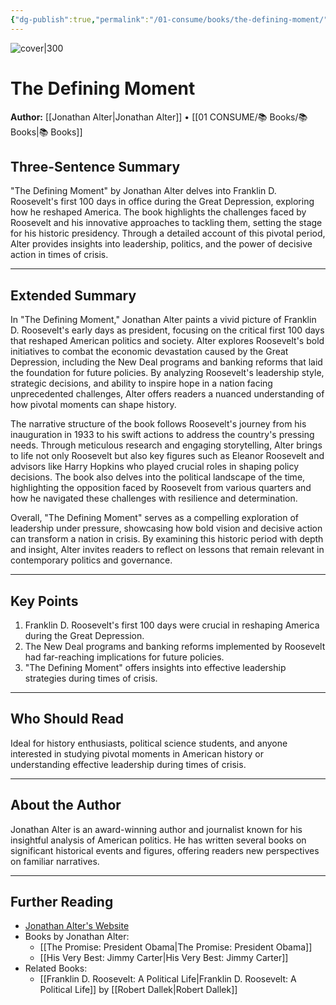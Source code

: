 ```yaml
---
{"dg-publish":true,"permalink":"/01-consume/books/the-defining-moment/","title":"The Defining Moment","tags":["politics","history","leadership"]}
---
```



![cover|300](https://m.media-amazon.com/images/I/61XMlJ-L8WL._SL1360_.jpg)

# The Defining Moment
**Author:** [[Jonathan Alter\|Jonathan Alter]] • [[01 CONSUME/📚 Books/📚 Books\|📚 Books]]
## Three-Sentence Summary
"The Defining Moment" by Jonathan Alter delves into Franklin D. Roosevelt's first 100 days in office during the Great Depression, exploring how he reshaped America. The book highlights the challenges faced by Roosevelt and his innovative approaches to tackling them, setting the stage for his historic presidency. Through a detailed account of this pivotal period, Alter provides insights into leadership, politics, and the power of decisive action in times of crisis.

---

## Extended Summary
In "The Defining Moment," Jonathan Alter paints a vivid picture of Franklin D. Roosevelt's early days as president, focusing on the critical first 100 days that reshaped American politics and society. Alter explores Roosevelt's bold initiatives to combat the economic devastation caused by the Great Depression, including the New Deal programs and banking reforms that laid the foundation for future policies. By analyzing Roosevelt's leadership style, strategic decisions, and ability to inspire hope in a nation facing unprecedented challenges, Alter offers readers a nuanced understanding of how pivotal moments can shape history.

The narrative structure of the book follows Roosevelt's journey from his inauguration in 1933 to his swift actions to address the country's pressing needs. Through meticulous research and engaging storytelling, Alter brings to life not only Roosevelt but also key figures such as Eleanor Roosevelt and advisors like Harry Hopkins who played crucial roles in shaping policy decisions. The book also delves into the political landscape of the time, highlighting the opposition faced by Roosevelt from various quarters and how he navigated these challenges with resilience and determination.

Overall, "The Defining Moment" serves as a compelling exploration of leadership under pressure, showcasing how bold vision and decisive action can transform a nation in crisis. By examining this historic period with depth and insight, Alter invites readers to reflect on lessons that remain relevant in contemporary politics and governance.

---

## Key Points
1. Franklin D. Roosevelt's first 100 days were crucial in reshaping America during the Great Depression.
2. The New Deal programs and banking reforms implemented by Roosevelt had far-reaching implications for future policies.
3. "The Defining Moment" offers insights into effective leadership strategies during times of crisis.

---

## Who Should Read
Ideal for history enthusiasts, political science students, and anyone interested in studying pivotal moments in American history or understanding effective leadership during times of crisis.

---

## About the Author
Jonathan Alter is an award-winning author and journalist known for his insightful analysis of American politics. He has written several books on significant historical events and figures, offering readers new perspectives on familiar narratives.

---

## Further Reading
- [Jonathan Alter's Website](https://jonathanalter.com/)
- Books by Jonathan Alter:
  - [[The Promise: President Obama\|The Promise: President Obama]]
  - [[His Very Best: Jimmy Carter\|His Very Best: Jimmy Carter]]
- Related Books:
  - [[Franklin D. Roosevelt: A Political Life\|Franklin D. Roosevelt: A Political Life]] by [[Robert Dallek\|Robert Dallek]]